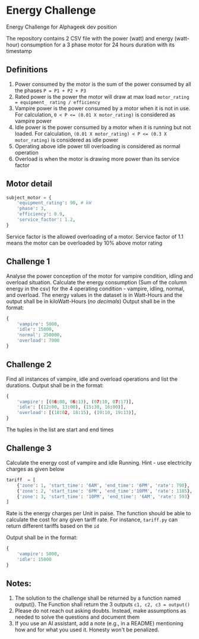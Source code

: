 # Energy Challenge

Energy Challenge for Alphageek dev position

The repository contains 2 CSV file with the power (watt) and energy (watt-hour) consumption for a 3 phase motor for 24 hours duration with its timestamp

## Definitions

1. Power consumed by the motor is the sum of the power consumed by all the phases `P = P1 + P2 + P3`
2. Rated power is the power the motor will draw at max load `motor_rating = equipment_ rating / efficiency`
3. Vampire power is the power consumed by a motor when it is not in use. For calculation, `0 < P <= (0.01 X motor_rating)` is considered as vampire power
4. Idle power is the power consumed by a motor when it is running but not loaded. For calculation, `(0.01 X motor_rating) < P <= (0.3 X motor_rating)` is considered as idle power
5. Operating above idle power till overloading is considered as normal operation
6. Overload is when the motor is drawing more power than its service factor

## Motor detail

```python
subject_motor = {
    'equipment_rating': 90, # kW
    'phase': 3,
    'efficiency': 0.9,
    'service_factor': 1.2,
}
```
Service factor is the allowed overloading of a motor. Service factor of 1.1 means the motor can be overloaded by 10% above motor rating

## Challenge 1

Analyse the power conception of the motor for vampire condition, idling and overload situation. Calculate the energy consumption (Sum of the column energy in the csv) for the 4 operating condition - vampire, idling, normal, and overload. The energy values in the dataset is in Watt-Hours and the output shall be in kiloWatt-Hours (*no decimals*) Output shall be in the format:

```python
{
    'vampire': 5000,
    'idle': 15000,
    'normal': 250000,
    'overload': 7000
}
```

## Challenge 2

Find all instances of vampire, idle and overload operations and list the durations. Output shall be in the format:

```python
{
    'vampire': [(06:00, 06:13), (07:10, 07:17)],
    'idle': [(12:00, 13:00), (15:30, 16:00)],
    'overload': [(18:02, 18:15), (19:10, 19:13)],
}
```

The tuples in the list are start and end times

## Challenge 3

Calculate the energy cost of vampire and idle Running. Hint - use electricity charges as given below

```python
tariff  = [
    {'zone': 1, 'start_time': '6AM', 'end_time': '6PM', 'rate': 790},
    {'zone': 2, 'start_time': '6PM', 'end_time':'10PM', 'rate': 1185},
    {'zone': 3, 'start_time': '10PM', 'end_time': '6AM', 'rate': 593}
]
```

Rate is the energy charges per Unit in paise. The function should be able to calculate the cost for any given tariff rate. For instance, `tariff.py` can return different tariffs based on the `id`

Output shall be in the format:

```python
{
    'vampire': 5000,
    'idle': 15000
}
```

## Notes:
1. The solution to the challenge shall be returned by a function named output(). The Function shall return the 3 outputs `c1, c2, c3 = output()`
2. Please do not reach out asking doubts. Instead, make assumptions as needed to solve the questions and document them
3. If you use an AI assistant, add a note (e.g., in a README) mentioning how and for what you used it. Honesty won't be penalized.
